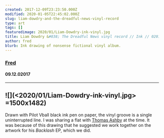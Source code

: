 ```yaml
---
created: 2017-12-09T23:23:50.000Z
modified: 2020-01-05T22:45:02.000Z
slug: liam-dowdry-and-the-dreadful-news-vinyl-record
type: art
tags: []
featuredimage: 2020/01/Liam-Dowdry-ink-vinyl.jpg
title: Liam Dowdry &#038; The Dreadful News vinyl record // Ink // 02017
author: fred
blurb: Ink drawing of nonsense fictional vinyl album.
---
```

### [Fred](<https://twitter.com/thewhalelines>)
#### 09\.12.02017
------

![](<2020/01/Liam-Dowdry-ink-vinyl.jpg> =1500x1482)
------
Drawn with Pilot Vball black ink pen on paper, the vinyl groove is a single uninterrupted line. I was sharing a flat with [Thomas Ashby](<interviews/thomas-ashby/>) at the time. It was because of this drawing that he suggested we work together on the artwork for his *Backlash* EP, which we did.